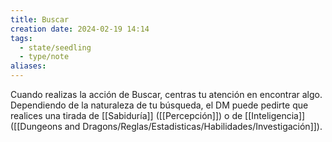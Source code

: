 ```yaml
---
title: Buscar
creation date: 2024-02-19 14:14
tags:
  - state/seedling
  - type/note
aliases:
---
```

Cuando realizas la acción de Buscar, centras tu atención en encontrar algo. 
Dependiendo de la naturaleza de tu búsqueda, el DM puede pedirte que realices una tirada de [[Sabiduría]] ([[Percepción]]) o de [[Inteligencia]] ([[Dungeons and Dragons/Reglas/Estadisticas/Habilidades/Investigación]]).  
